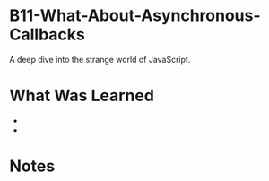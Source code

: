 # B11-What-About-Asynchronous-Callbacks
<p>A deep dive into the strange world of JavaScript.</p>

<h1>What Was Learned</h1>
    
 <ul>

  <li></li>
  <li></li>

 </ul>
 
<h1>Notes</h1>


